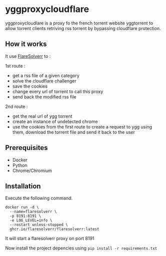 # yggproxycloudflare

yggproxycloudlare is a proxy fo the french torrent website yggtorrent 
to allow torrent clients retriving rss torrent by bypassing cloudflare protection.

## How it works

It use [FlareSolverr](https://github.com/FlareSolverr/FlareSolverr) to :

1st route : 

- get a rss file of a given category
- solve the cloudflare challenger
- save the cookies
- change every url of torrent to call this proxy
- send back the modified rss file

2nd route :

- get the real url of ygg torrent
- create an instance of undetected chrome
- use the cookies from the first route to create a request to ygg using them, download the torrent file 
and send it back to the user

## Prerequisites
- Docker
- Python
- Chrome/Chromium

## Installation

Execute the following command.
```
docker run -d \
  --name=flaresolverr \
  -p 8191:8191 \
  -e LOG_LEVEL=info \
  --restart unless-stopped \
  ghcr.io/flaresolverr/flaresolverr:latest 
```
It will start a flaresolverr proxy on port 8191

Now install the project depencies using `pip install -r requirements.txt`
